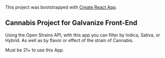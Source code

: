 This project was bootstrapped with [Create React App](https://github.com/facebookincubator/create-react-app).

## Cannabis Project for Galvanize Front-End

Using the Open Strains API, with this app you can filter by Indica, Sativa, or Hybrid. As well as by flavor or effect of the strain of Cannabis. 

Must be 21+ to use this App. 
